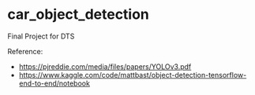 # car_object_detection

Final Project for DTS

Reference: 
- https://pjreddie.com/media/files/papers/YOLOv3.pdf
- https://www.kaggle.com/code/mattbast/object-detection-tensorflow-end-to-end/notebook
